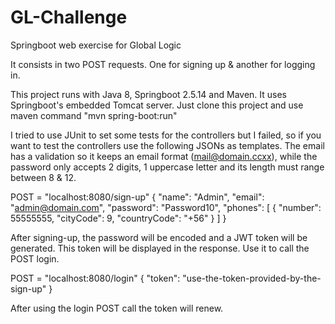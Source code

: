 # GL-Challenge
Springboot web exercise for Global Logic


It consists in two POST requests. One for signing up & another for logging in.

This project runs with Java 8, Springboot 2.5.14 and Maven. It uses Springboot's embedded Tomcat server.
Just clone this project and use maven command "mvn spring-boot:run"


I tried to use JUnit to set some tests for the controllers but I failed, so if you want to test the controllers use the following JSONs as templates.
The email has a validation so it keeps an email format (mail@domain.ccxx), while the password only accepts 2 digits, 1 uppercase letter and its length must range between 8 & 12.



POST = "localhost:8080/sign-up"
{
    "name": "Admin",
    "email": "admin@domain.com",
    "password": "Password10",
    "phones": [
        {
            "number": 55555555,
            "cityCode": 9,
            "countryCode": "+56"
        }
    ]
}

After signing-up, the password will be encoded and a JWT token will be generated. This token will be displayed in the response. Use it to call the POST login.

POST = "localhost:8080/login"
{
    "token": "use-the-token-provided-by-the-sign-up"
}

After using the login POST call the token will renew.

